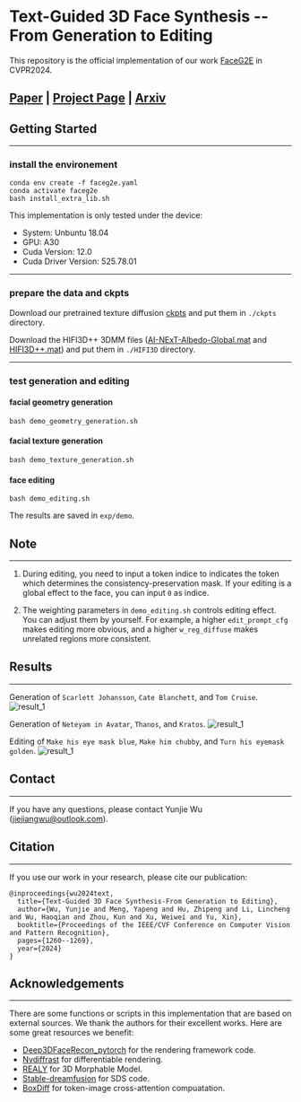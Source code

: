 # Text-Guided 3D Face Synthesis -- From Generation to Editing
This repository is the official implementation of our work [FaceG2E](https://openaccess.thecvf.com/content/CVPR2024/papers/Wu_Text-Guided_3D_Face_Synthesis_-_From_Generation_to_Editing_CVPR_2024_paper.pdf) in CVPR2024.

## [Paper](https://openaccess.thecvf.com/content/CVPR2024/papers/Wu_Text-Guided_3D_Face_Synthesis_-_From_Generation_to_Editing_CVPR_2024_paper.pdf)  | [Project Page](https://faceg2e.github.io/) |  [Arxiv](https://arxiv.org/pdf/2312.00375)


## Getting Started
---
### **install the environement**
```
conda env create -f faceg2e.yaml
conda activate faceg2e
bash install_extra_lib.sh
```
This implementation is only tested under the device:
- System: Unbuntu 18.04
- GPU: A30
- Cuda Version: 12.0
- Cuda Driver Version: 525.78.01
---

###  **prepare the data and ckpts**
Download our pretrained texture diffusion [ckpts](https://drive.google.com/file/d/1zmch4TioS4drnvccyVCTMwRid0VUVI9X/view?usp=sharing) and put them in `./ckpts` directory.

Download the HIFI3D++ 3DMM files ([AI-NExT-Albedo-Global.mat](https://drive.google.com/file/d/1vSb2EpduRJuIEUOc_aRsbjASSOUAk7tG/view) and [HIFI3D++.mat](https://drive.google.com/file/d/1MBdk5fsUN1paSOszZYXfwTMehq51Z2kY/view?pli=1)) and put them in `./HIFI3D` directory.

---

### **test generation and editing**

#### facial geometry generation
```
bash demo_geometry_generation.sh
```
#### facial texture generation
```
bash demo_texture_generation.sh
```
#### face editing
```
bash demo_editing.sh
```
The results are saved in `exp/demo`.


## Note
---
1. During editing, you need to input a token indice to indicates the token which determines the consistency-preservation mask. If your editing is a global effect to the face, you can input `0` as indice.

2. The weighting parameters in ``demo_editing.sh`` controls editing effect. You can adjust them by yourself. For example, a higher `edit_prompt_cfg` makes editing more obvious, and a higher `w_reg_diffuse` makes unrelated regions more consistent.

## Results
---
Generation of `Scarlett Johansson`, `Cate Blanchett`, and `Tom Cruise`.
![result_1](assets/results/concat123.gif)


Generation of `Neteyam in Avatar`, `Thanos`, and `Kratos`.
![result_1](assets/results/concat789.gif)


Editing of `Make his eye mask blue`, `Make him chubby`, and `Turn his eyemask golden`.
![result_1](assets/results/edit456.gif)

## Contact
---
If you have any questions, please contact Yunjie Wu (jiejiangwu@outlook.com).

## Citation
---
If you use our work in your research, please cite our publication:
```
@inproceedings{wu2024text,
  title={Text-Guided 3D Face Synthesis-From Generation to Editing},
  author={Wu, Yunjie and Meng, Yapeng and Hu, Zhipeng and Li, Lincheng and Wu, Haoqian and Zhou, Kun and Xu, Weiwei and Yu, Xin},
  booktitle={Proceedings of the IEEE/CVF Conference on Computer Vision and Pattern Recognition},
  pages={1260--1269},
  year={2024}
}
```

## Acknowledgements
---
There are some functions or scripts in this implementation that are based on external sources. We thank the authors for their excellent works.
Here are some great resources we benefit:

- [Deep3DFaceRecon_pytorch](https://github.com/sicxu/Deep3DFaceRecon_pytorch) for the rendering framework code.
- [Nvdiffrast](https://github.com/NVlabs/nvdiffrast) for differentiable rendering.
- [REALY](https://realy3dface.com/) for 3D Morphable Model.
- [Stable-dreamfusion](https://github.com/ashawkey/stable-dreamfusion) for SDS code.
- [BoxDiff](https://github.com/showlab/BoxDiff) for token-image cross-attention compuatation.
